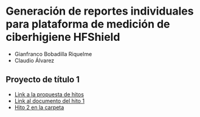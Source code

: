 # Generación de reportes individuales para plataforma de medición de ciberhigiene HFShield

- Gianfranco Bobadilla Riquelme
- Claudio Álvarez

## Proyecto de título 1

- [Link a la propuesta de hitos](PDT1/documento_de_hitos.pdf)
- [Link al documento del hito 1](PDT1/hito1/Hito1_PDT1_BobadillaRiquelme.pdf)
- [Hito 2 en la carpeta ](PDT1/hito2)